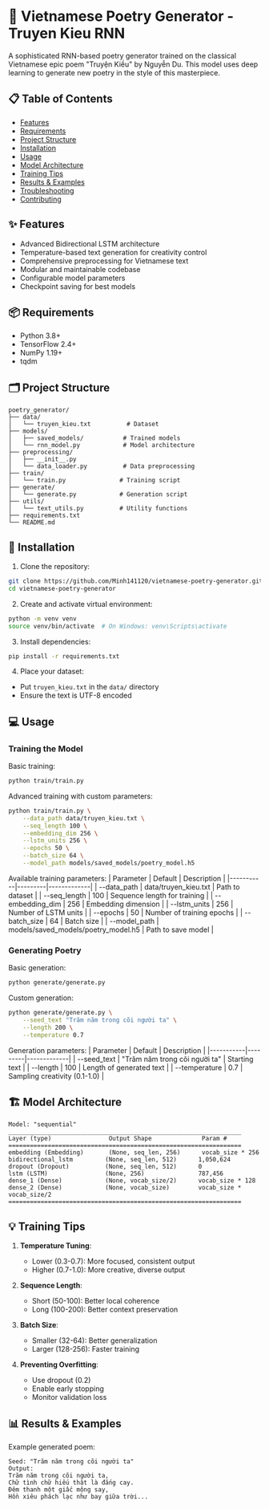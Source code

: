# 🎨 Vietnamese Poetry Generator - Truyen Kieu RNN

A sophisticated RNN-based poetry generator trained on the classical Vietnamese epic poem "Truyện Kiều" by Nguyễn Du. This model uses deep learning to generate new poetry in the style of this masterpiece.

## 📋 Table of Contents
- [Features](#-features)
- [Requirements](#-requirements)
- [Project Structure](#-project-structure)
- [Installation](#-installation)
- [Usage](#-usage)
- [Model Architecture](#-model-architecture)
- [Training Tips](#-training-tips)
- [Results & Examples](#-results--examples)
- [Troubleshooting](#-troubleshooting)
- [Contributing](#-contributing)

## ✨ Features
- Advanced Bidirectional LSTM architecture
- Temperature-based text generation for creativity control
- Comprehensive preprocessing for Vietnamese text
- Modular and maintainable codebase
- Configurable model parameters
- Checkpoint saving for best models

## 📦 Requirements
- Python 3.8+
- TensorFlow 2.4+
- NumPy 1.19+
- tqdm

## 🗂️ Project Structure
```
poetry_generator/
├── data/
│   └── truyen_kieu.txt          # Dataset
├── models/
│   ├── saved_models/           # Trained models
│   └── rnn_model.py            # Model architecture
├── preprocessing/
│   ├── __init__.py
│   └── data_loader.py          # Data preprocessing
├── train/
│   └── train.py               # Training script
├── generate/
│   └── generate.py            # Generation script
├── utils/
│   └── text_utils.py          # Utility functions
├── requirements.txt
└── README.md
```

## 🚀 Installation

1. Clone the repository:
```bash
git clone https://github.com/Minh141120/vietnamese-poetry-generator.git
cd vietnamese-poetry-generator
```

2. Create and activate virtual environment:
```bash
python -m venv venv
source venv/bin/activate  # On Windows: venv\Scripts\activate
```

3. Install dependencies:
```bash
pip install -r requirements.txt
```

4. Place your dataset:
- Put `truyen_kieu.txt` in the `data/` directory
- Ensure the text is UTF-8 encoded

## 💻 Usage

### Training the Model

Basic training:
```bash
python train/train.py
```

Advanced training with custom parameters:
```bash
python train/train.py \
    --data_path data/truyen_kieu.txt \
    --seq_length 100 \
    --embedding_dim 256 \
    --lstm_units 256 \
    --epochs 50 \
    --batch_size 64 \
    --model_path models/saved_models/poetry_model.h5
```

Available training parameters:
| Parameter | Default | Description |
|-----------|---------|-------------|
| --data_path | data/truyen_kieu.txt | Path to dataset |
| --seq_length | 100 | Sequence length for training |
| --embedding_dim | 256 | Embedding dimension |
| --lstm_units | 256 | Number of LSTM units |
| --epochs | 50 | Number of training epochs |
| --batch_size | 64 | Batch size |
| --model_path | models/saved_models/poetry_model.h5 | Path to save model |

### Generating Poetry

Basic generation:
```bash
python generate/generate.py
```

Custom generation:
```bash
python generate/generate.py \
    --seed_text "Trăm năm trong cõi người ta" \
    --length 200 \
    --temperature 0.7
```

Generation parameters:
| Parameter | Default | Description |
|-----------|---------|-------------|
| --seed_text | "Trăm năm trong cõi người ta" | Starting text |
| --length | 100 | Length of generated text |
| --temperature | 0.7 | Sampling creativity (0.1-1.0) |

## 🏗️ Model Architecture

```
Model: "sequential"
_________________________________________________________________
Layer (type)                Output Shape              Param #
=================================================================
embedding (Embedding)       (None, seq_len, 256)      vocab_size * 256
bidirectional_lstm         (None, seq_len, 512)      1,050,624
dropout (Dropout)          (None, seq_len, 512)      0
lstm (LSTM)                (None, 256)               787,456
dense_1 (Dense)            (None, vocab_size/2)      vocab_size * 128
dense_2 (Dense)            (None, vocab_size)        vocab_size * vocab_size/2
=================================================================
```

## 💡 Training Tips

1. **Temperature Tuning**:
   - Lower (0.3-0.7): More focused, consistent output
   - Higher (0.7-1.0): More creative, diverse output

2. **Sequence Length**:
   - Short (50-100): Better local coherence
   - Long (100-200): Better context preservation

3. **Batch Size**:
   - Smaller (32-64): Better generalization
   - Larger (128-256): Faster training

4. **Preventing Overfitting**:
   - Use dropout (0.2)
   - Enable early stopping
   - Monitor validation loss

## 📊 Results & Examples

Example generated poem:
```
Seed: "Trăm năm trong cõi người ta"
Output:
Trăm năm trong cõi người ta,
Chữ tình chữ hiếu thật là đắng cay.
Đêm thanh một giấc mộng say,
Hồn xiêu phách lạc như bay giữa trời...
```